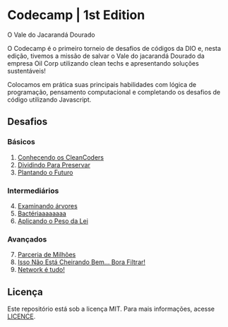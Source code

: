 # Codecamp | 1st Edition
O Vale do Jacarandá Dourado

O Codecamp é o primeiro torneio de desafios de códigos da DIO e, nesta edição, tivemos a missão de salvar o Vale do jacarandá Dourado da empresa Oil Corp utilizando clean techs e apresentando soluções sustentáveis!

Colocamos em prática suas principais habilidades com lógica de programação, pensamento computacional e completando os desafios de código utilizando Javascript.

## Desafios

### Básicos
1. [Conhecendo os CleanCoders](basicos/desafio01-conhecendo-os-cleancoders.js)
2. [Dividindo Para Preservar](basicos/desafio02-dividindo-para-preservar.js)
3. [Plantando o Futuro](basicos/desafio03-plantando-o-futuro.js)

### Intermediários
4. [Examinando árvores](intermediarios/desafio04-examinando-arvores.js)
5. [Bactériaaaaaaaa](intermediarios/desafio05-bacteria.js)
6. [Aplicando o Peso da Lei](intermediarios/desafio06-aplicando-o-peso-da-lei.js)

### Avançados
7. [Parceria de Milhões](avancados/desafio07-parceria-de-milhoes.js)
8. [Isso Não Está Cheirando Bem... Bora Filtrar!](avancados/desafio08-isso-nao-esta-cheirando-bem.js)
9. [Network é tudo!](avancados/desafio09-network-eh-tudo.js)

## Licença

Este repositório está sob a licença MIT. Para mais informações, acesse [LICENCE](LICENSE).

